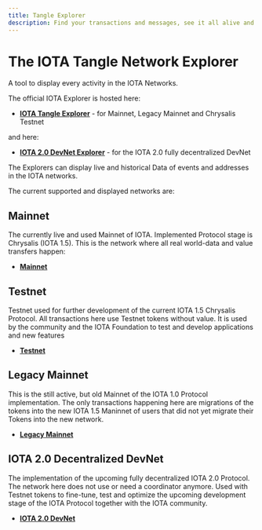 ```yaml
---
title: Tangle Explorer
description: Find your transactions and messages, see it all alive and find historic data and statistics of all IOTA Networks.
---
```


# The IOTA Tangle Network Explorer

A tool to display every activity in the IOTA Networks.

The official IOTA Explorer is hosted here:

- **[IOTA Tangle Explorer](https://explorer.iota.org/mainnet)** - for Mainnet, Legacy Mainnet and Chrysalis Testnet

and here:

- **[IOTA 2.0 DevNet Explorer](https://v2.iota.org/explorer)** - for the IOTA 2.0 fully decentralized DevNet

The Explorers can display live and historical Data of events and addresses in the IOTA networks.

The current supported and displayed networks are:

## Mainnet

The currently live and used Mainnet of IOTA. Implemented Protocol stage is Chrysalis (IOTA 1.5). This is the network where all real world-data and value transfers happen:

- **[Mainnet](https://explorer.iota.org/mainnet)**

## Testnet

Testnet used for further development of the current IOTA 1.5 Chrysalis Protocol. All transactions here use Testnet tokens without value. It is used by the community and the IOTA Foundation to test and develop applications and new features

- **[Testnet](https://explorer.iota.org/testnet)**

## Legacy Mainnet

This is the still active, but old Mainnet of the IOTA 1.0 Protocol implementation. The only transactions happening here are migrations of the tokens into the new IOTA 1.5 Maninnet of users that did not yet migrate their Tokens into the new network.

- **[Legacy Mainnet](https://explorer.iota.org/legacy-mainnet)**

## IOTA 2.0 Decentralized DevNet

The implementation of the upcoming fully decentralized IOTA 2.0 Protocol. The network here does not use or need a coordinator anymore. Used with Testnet tokens to fine-tune, test and optimize the upcoming development stage of the IOTA Protocol together with the IOTA community.

- **[IOTA 2.0 DevNet](https://v2.iota.org/explorer)**
